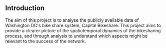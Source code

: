 ## Introduction

The aim of this project is to analyse the publicly available data of Washington DC's bike share system, Capital Bikeshare.
This project aims to provide a clearer picture of the spatiotemporal dynamics of the bikesharing process, and through analysis to understand which aspects might be relevant to the success of the network.


